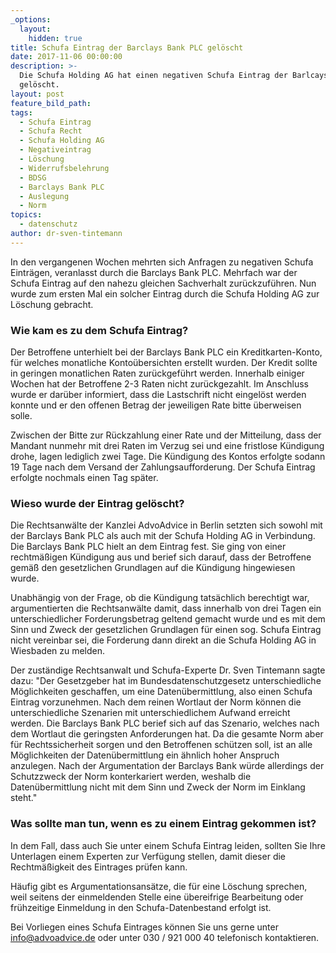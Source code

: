 ```yaml
---
_options:
  layout:
    hidden: true
title: Schufa Eintrag der Barclays Bank PLC gelöscht
date: 2017-11-06 00:00:00
description: >-
  Die Schufa Holding AG hat einen negativen Schufa Eintrag der Barlcays Bank PLC
  gelöscht.
layout: post
feature_bild_path:
tags:
  - Schufa Eintrag
  - Schufa Recht
  - Schufa Holding AG
  - Negativeintrag
  - Löschung
  - Widerrufsbelehrung
  - BDSG
  - Barclays Bank PLC
  - Auslegung
  - Norm
topics:
  - datenschutz
author: dr-sven-tintemann
---
```



In den vergangenen Wochen mehrten sich Anfragen zu negativen Schufa Einträgen, veranlasst durch die Barclays Bank PLC. Mehrfach war der Schufa Eintrag auf den nahezu gleichen Sachverhalt zurückzuführen. Nun wurde zum ersten Mal ein solcher Eintrag durch die Schufa Holding AG zur Löschung gebracht.

### **Wie kam es zu dem Schufa Eintrag?**

Der Betroffene unterhielt bei der Barclays Bank PLC ein Kreditkarten-Konto, für welches monatliche Kontoübersichten erstellt wurden. Der Kredit sollte in geringen monatlichen Raten zurückgeführt werden. Innerhalb einiger Wochen hat der Betroffene 2-3 Raten nicht zurückgezahlt. Im Anschluss wurde er darüber informiert, dass die Lastschrift nicht eingelöst werden konnte und er den offenen Betrag der jeweiligen Rate bitte überweisen solle.

Zwischen der Bitte zur Rückzahlung einer Rate und der Mitteilung, dass der Mandant nunmehr mit drei Raten im Verzug sei und eine fristlose Kündigung drohe, lagen lediglich zwei Tage. Die Kündigung des Kontos erfolgte sodann 19 Tage nach dem Versand der Zahlungsaufforderung. Der Schufa Eintrag erfolgte nochmals einen Tag später.

### **Wieso wurde der Eintrag gelöscht?**

Die Rechtsanwälte der Kanzlei AdvoAdvice in Berlin setzten sich sowohl mit der Barclays Bank PLC als auch mit der Schufa Holding AG in Verbindung. Die Barclays Bank PLC hielt an dem Eintrag fest. Sie ging von einer rechtmäßigen Kündigung aus und berief sich darauf, dass der Betroffene gemäß den gesetzlichen Grundlagen auf die Kündigung hingewiesen wurde.

Unabhängig von der Frage, ob die Kündigung tatsächlich berechtigt war, argumentierten die Rechtsanwälte damit, dass innerhalb von drei Tagen ein unterschiedlicher Forderungsbetrag geltend gemacht wurde und es mit dem Sinn und Zweck der gesetzlichen Grundlagen für einen sog. Schufa Eintrag nicht vereinbar sei, die Forderung dann direkt an die Schufa Holding AG in Wiesbaden zu melden.

Der zuständige Rechtsanwalt und Schufa-Experte Dr. Sven Tintemann sagte dazu: "Der Gesetzgeber hat im Bundesdatenschutzgesetz unterschiedliche Möglichkeiten geschaffen, um eine Datenübermittlung, also einen Schufa Eintrag vorzunehmen. Nach dem reinen Wortlaut der Norm können die unterschiedliche Szenarien mit unterschiedlichem Aufwand erreicht werden. Die Barclays Bank PLC berief sich auf das Szenario, welches nach dem Wortlaut die geringsten Anforderungen hat. Da die gesamte Norm aber für Rechtssicherheit sorgen und den Betroffenen schützen soll, ist an alle Möglichkeiten der Datenübermittlung ein ähnlich hoher Anspruch anzulegen. Nach der Argumentation der Barclays Bank würde allerdings der Schutzzweck der Norm konterkariert werden, weshalb die Datenübermittlung nicht mit dem Sinn und Zweck der Norm im Einklang steht."

### **Was sollte man tun, wenn es zu einem Eintrag gekommen ist?**

In dem Fall, dass auch Sie unter einem Schufa Eintrag leiden, sollten Sie Ihre Unterlagen einem Experten zur Verfügung stellen, damit dieser die Rechtmäßigkeit des Eintrages prüfen kann.

Häufig gibt es Argumentationsansätze, die für eine Löschung sprechen, weil seitens der einmeldenden Stelle eine übereifrige Bearbeitung oder frühzeitige Einmeldung in den Schufa-Datenbestand erfolgt ist.

Bei Vorliegen eines Schufa Eintrages können Sie uns gerne unter info@advoadvice.de oder unter 030 / 921 000 40 telefonisch kontaktieren.